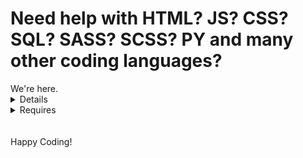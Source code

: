 <h1> Need help with HTML? JS? CSS? SQL? SASS? SCSS? PY and many other coding languages?</h1>
We're here.
<details>
  Kamehameha Studios isn't just a place for Dragon Ball, or Animaniacs, or Encanto, it's also a place to learn coding. In this repo, you can navigate to the website
  and learn about the history of coding and even learn coding itself. Come on, travel around the world!
</details>
<details>
  <summary>
    Requires
  </summary>
  To travel around the world, you need an account.
</details><br>
<br>
Happy Coding!
